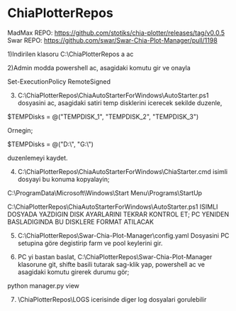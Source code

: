 # ChiaPlotterRepos

MadMax REPO: https://github.com/stotiks/chia-plotter/releases/tag/v0.0.5
Swar REPO: https://github.com/swar/Swar-Chia-Plot-Manager/pull/1198

1)Indirilen klasoru C:\ChiaPlotterRepos a ac

2)Admin modda powershell ac, asagidaki komutu gir ve onayla

Set-ExecutionPolicy RemoteSigned

3) C:\ChiaPlotterRepos\ChiaAutoStarterForWindows\AutoStarter.ps1 dosyasini ac, asagidaki satiri temp disklerini icerecek sekilde duzenle,

$TEMPDisks = @("TEMPDISK_1", "TEMPDISK_2", "TEMPDISK_3")

Ornegin;

$TEMPDisks = @("D:\\", "G:\\")

duzenlemeyi kaydet.

4) C:\ChiaPlotterRepos\ChiaAutoStarterForWindows\ChiaStarter.cmd isimli dosyayi bu konuma kopyalayin;

C:\ProgramData\Microsoft\Windows\Start Menu\Programs\StartUp

C:\ChiaPlotterRepos\ChiaAutoStarterForWindows\AutoStarter.ps1 ISIMLI DOSYADA YAZDIGIN DISK AYARLARINI TEKRAR KONTROL ET; PC YENIDEN BASLADIGINDA BU DISKLERE FORMAT ATILACAK

5) C:\ChiaPlotterRepos\Swar-Chia-Plot-Manager\config.yaml Dosyasini PC setupina göre degistirip farm ve pool keylerini gir.

6) PC yi bastan baslat, C:\ChiaPlotterRepos\Swar-Chia-Plot-Manager klasorune git, shifte basili tutarak sag-klik yap, powershell ac ve asagidaki komutu girerek durumu gör;

python manager.py view

7) \ChiaPlotterRepos\LOGS icerisinde diger log dosyalari gorulebilir